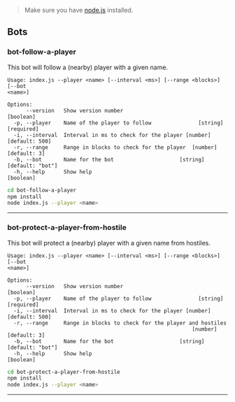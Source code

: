 > Make sure you have [node.js](https://nodejs.org/en/download) installed.

## Bots

### bot-follow-a-player

This bot will follow a (nearby) player with a given name.

```
Usage: index.js --player <name> [--interval <ms>] [--range <blocks>] [--bot
<name>]

Options:
      --version   Show version number                                  [boolean]
  -p, --player    Name of the player to follow               [string] [required]
  -i, --interval  Interval in ms to check for the player [number] [default: 500]
  -r, --range     Range in blocks to check for the player  [number] [default: 3]
  -b, --bot       Name for the bot                     [string] [default: "bot"]
  -h, --help      Show help                                            [boolean]
```

```bash
cd bot-follow-a-player
npm install
node index.js --player <name>
```

---

### bot-protect-a-player-from-hostile

This bot will protect a (nearby) player with a given name from hostiles.

```
Usage: index.js --player <name> [--interval <ms>] [--range <blocks>] [--bot
<name>]

Options:
      --version   Show version number                                  [boolean]
  -p, --player    Name of the player to follow               [string] [required]
  -i, --interval  Interval in ms to check for the player [number] [default: 500]
  -r, --range     Range in blocks to check for the player and hostiles
                                                           [number] [default: 3]
  -b, --bot       Name for the bot                     [string] [default: "bot"]
  -h, --help      Show help                                            [boolean]
```

```bash
cd bot-protect-a-player-from-hostile
npm install
node index.js --player <name>
```

---